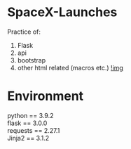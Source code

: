 # SpaceX-Launches

Practice of:
1. Flask
2. api
3. bootstrap
4. other html related (macros etc.)
[!img](https://github.com/AugChiang/SpaceX-Launches/blob/main/static/20231012_SpaceX.gif)
# Environment
python == 3.9.2 <br/>
flask == 3.0.0 <br/>
requests == 2.27.1 <br/>
Jinja2 == 3.1.2 <br/>
